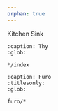 ```yaml
---
orphan: true
---
```


Kitchen Sink 

```{toctree}
:caption: Thy
:glob:

*/index
```

```{toctree}
:caption: Furo
:titlesonly:
:glob:

furo/*
```
